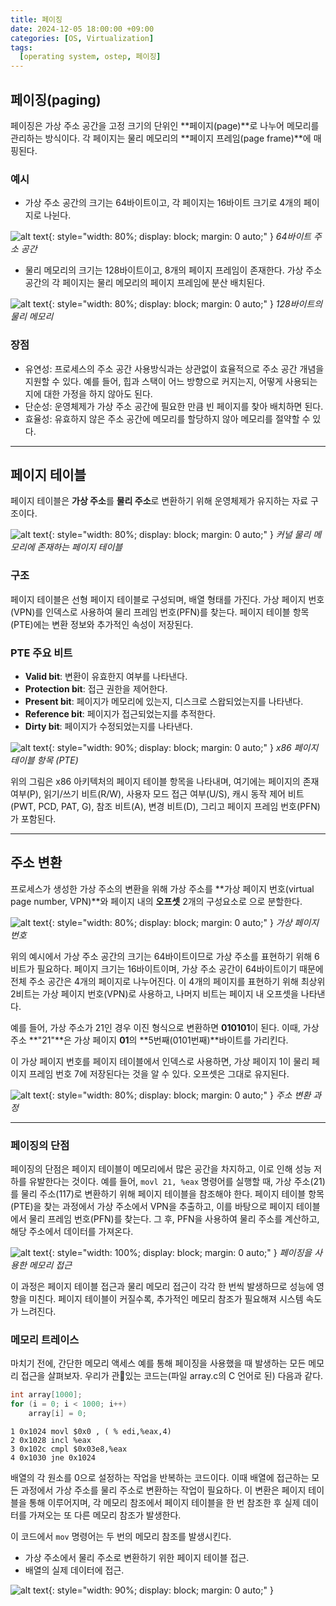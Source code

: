 ```yaml
---
title: 페이징
date: 2024-12-05 18:00:00 +09:00
categories: [OS, Virtualization]
tags:
  [operating system, ostep, 페이징]
---
```


## **페이징(paging)** 
페이징은 가상 주소 공간을 고정 크기의 단위인 **페이지(page)**로 나누어 메모리를 관리하는 방식이다. 각 페이지는 물리 메모리의 **페이지 프레임(page frame)**에 매핑된다.

### **예시**
- 가상 주소 공간의 크기는 64바이트이고, 각 페이지는 16바이트 크기로 4개의 페이지로 나뉜다.

![alt text](/assets/img/OS/페이징/image.png){: style="width: 80%; display: block; margin: 0 auto;" }
_64바이트 주소 공간_

- 물리 메모리의 크기는 128바이트이고, 8개의 페이지 프레임이 존재한다. 가상 주소 공간의 각 페이지는 물리 메모리의 페이지 프레임에 분산 배치된다.

![alt text](/assets/img/OS/페이징/image-1.png){: style="width: 80%; display: block; margin: 0 auto;" }
_128바이트의 물리 메모리_

### **장점**
- 유연성: 프로세스의 주소 공간 사용방식과는 상관없이 효율적으로 주소 공간 개념을 지원할 수 있다. 예를 들어, 힙과 스택이 어느 방향으로 커지는지, 어떻게 사용되는지에 대한 가정을 하지 않아도 된다.
- 단순성: 운영체제가 가상 주소 공간에 필요한 만큼 빈 페이지를 찾아 배치하면 된다.
- 효율성: 유효하지 않은 주소 공간에 메모리를 할당하지 않아 메모리를 절약할 수 있다.

---

## **페이지 테이블**
페이지 테이블은 **가상 주소**를 **물리 주소**로 변환하기 위해 운영체제가 유지하는 자료 구조이다.

![alt text](/assets/img/OS/페이징/image-4.png){: style="width: 80%; display: block; margin: 0 auto;" }
_커널 물리 메모리에 존재하는 페이지 테이블_

### **구조**
페이지 테이블은 선형 페이지 테이블로 구성되며, 배열 형태를 가진다. 가상 페이지 번호(VPN)를 인덱스로 사용하여 물리 프레임 번호(PFN)를 찾는다. 페이지 테이블 항목(PTE)에는 변환 정보와 추가적인 속성이 저장된다.

### **PTE 주요 비트**
- **Valid bit**: 변환이 유효한지 여부를 나타낸다.
- **Protection bit**: 접근 권한을 제어한다.
- **Present bit**: 페이지가 메모리에 있는지, 디스크로 스왑되었는지를 나타낸다.
- **Reference bit**: 페이지가 접근되었는지를 추적한다.
- **Dirty bit**: 페이지가 수정되었는지를 나타낸다.

![alt text](/assets/img/OS/페이징/image-5.png){: style="width: 90%; display: block; margin: 0 auto;" }
_x86 페이지 테이블 항목 (PTE)_

위의 그림은 x86 아키텍처의 페이지 테이블 항목을 나타내며, 여기에는 페이지의 존재 여부(P), 읽기/쓰기 비트(R/W), 사용자 모드 접근 여부(U/S), 캐시 동작 제어 비트(PWT, PCD, PAT, G), 참조 비트(A), 변경 비트(D), 그리고 페이지 프레임 번호(PFN)가 포함된다.

---

## **주소 변환**

프로세스가 생성한 가상 주소의 변환을 위해 가상 주소를 **가상 페이지 번호(virtual page number, VPN)**와 페이지 내의 **오프셋** 2개의 구성요소로 으로 분할한다.

![alt text](/assets/img/OS/페이징/image-2.png){: style="width: 80%; display: block; margin: 0 auto;" }
_가상 페이지 번호_

위의 예시에서 가상 주소 공간의 크기는 64바이트이므로 가상 주소를 표현하기 위해 6비트가 필요하다. 페이지 크기는 16바이트이며, 가상 주소 공간이 64바이트이기 때문에 전체 주소 공간은 4개의 페이지로 나누어진다. 이 4개의 페이지를 표현하기 위해 최상위 2비트는 가상 페이지 번호(VPN)로 사용하고, 나머지 비트는 페이지 내 오프셋을 나타낸다.

예를 들어, 가상 주소가 21인 경우 이진 형식으로 변환하면 **010101**이 된다. 이때, 가상 주소 **"21"**은 가상 페이지 **01**의 **5번째(0101번째)**바이트를 가리킨다.

이 가상 페이지 번호를 페이지 테이블에서 인덱스로 사용하면, 가상 페이지 1이 물리 페이지 프레임 번호 7에 저장된다는 것을 알 수 있다. 오프셋은 그대로 유지된다.

![alt text](/assets/img/OS/페이징/image-3.png){: style="width: 80%; display: block; margin: 0 auto;" }
_주소 변환 과정_

---
### **페이징의 단점**
페이징의 단점은 페이지 테이블이 메모리에서 많은 공간을 차지하고, 이로 인해 성능 저하를 유발한다는 것이다. 예를 들어, `movl 21, %eax` 명령어를 실행할 때, 가상 주소(21)를 물리 주소(117)로 변환하기 위해 페이지 테이블을 참조해야 한다. 페이지 테이블 항목(PTE)을 찾는 과정에서 가상 주소에서 VPN을 추출하고, 이를 바탕으로 페이지 테이블에서 물리 프레임 번호(PFN)를 찾는다. 그 후, PFN을 사용하여 물리 주소를 계산하고, 해당 주소에서 데이터를 가져온다.

![alt text](/assets/img/OS/페이징/image-6.png){: style="width: 100%; display: block; margin: 0 auto;" }
_페이징을 사용한 메모리 접근_

이 과정은 페이지 테이블 접근과 물리 메모리 접근이 각각 한 번씩 발생하므로 성능에 영향을 미친다. 페이지 테이블이 커질수록, 추가적인 메모리 참조가 필요해져 시스템 속도가 느려진다.




### 메모리 트레이스
마치기 전에, 간단한 메모리 액세스 예를 통해 페이징을 사용했을 때 발생하는 모든
메모리 접근을 살펴보자. 우리가 관􁝍있는 코드는(파일 array.c의 C 언어로 된) 다음과
같다.
```c
int array[1000];
for (i = 0; i < 1000; i++)
    array[i] = 0;
```

```
1 0x1024 movl $0x0 , ( % edi,%eax,4)
2 0x1028 incl %eax
3 0x102c cmpl $0x03e8,%eax
4 0x1030 jne 0x1024
```

배열의 각 원소를 0으로 설정하는 작업을 반복하는 코드이다. 이때 배열에 접근하는 모든 과정에서 가상 주소를 물리 주소로 변환하는 작업이 필요하다. 이 변환은 페이지 테이블을 통해 이루어지며, 각 메모리 참조에서 페이지 테이블을 한 번 참조한 후 실제 데이터를 가져오는 또 다른 메모리 참조가 발생한다.

이 코드에서 `mov` 명령어는 두 번의 메모리 참조를 발생시킨다.
- 가상 주소에서 물리 주소로 변환하기 위한 페이지 테이블 접근.
- 배열의 실제 데이터에 접근.

![alt text](/assets/img/OS/페이징/image-7.png){: style="width: 90%; display: block; margin: 0 auto;" }
